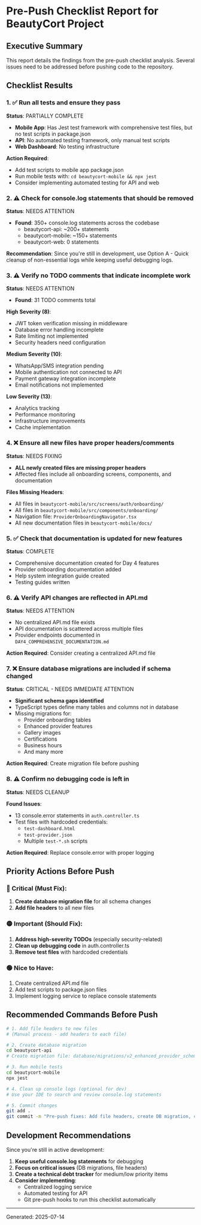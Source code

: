 # Pre-Push Checklist Report for BeautyCort Project

## Executive Summary
This report details the findings from the pre-push checklist analysis. Several issues need to be addressed before pushing code to the repository.

## Checklist Results

### 1. ✅ Run all tests and ensure they pass
**Status**: PARTIALLY COMPLETE
- **Mobile App**: Has Jest test framework with comprehensive test files, but no test scripts in package.json
- **API**: No automated testing framework, only manual test scripts
- **Web Dashboard**: No testing infrastructure

**Action Required**:
- Add test scripts to mobile app package.json
- Run mobile tests with: `cd beautycort-mobile && npx jest`
- Consider implementing automated testing for API and web

### 2. ⚠️ Check for console.log statements that should be removed
**Status**: NEEDS ATTENTION
- **Found**: 350+ console.log statements across the codebase
  - beautycort-api: ~200+ statements
  - beautycort-mobile: ~150+ statements
  - beautycort-web: 0 statements

**Recommendation**: Since you're still in development, use Option A - Quick cleanup of non-essential logs while keeping useful debugging logs.

### 3. ⚠️ Verify no TODO comments that indicate incomplete work
**Status**: NEEDS ATTENTION
- **Found**: 31 TODO comments total

**High Severity (8)**:
- JWT token verification missing in middleware
- Database error handling incomplete
- Rate limiting not implemented
- Security headers need configuration

**Medium Severity (10)**:
- WhatsApp/SMS integration pending
- Mobile authentication not connected to API
- Payment gateway integration incomplete
- Email notifications not implemented

**Low Severity (13)**:
- Analytics tracking
- Performance monitoring
- Infrastructure improvements
- Cache implementation

### 4. ❌ Ensure all new files have proper headers/comments
**Status**: NEEDS FIXING
- **ALL newly created files are missing proper headers**
- Affected files include all onboarding screens, components, and documentation

**Files Missing Headers**:
- All files in `beautycort-mobile/src/screens/auth/onboarding/`
- All files in `beautycort-mobile/src/components/onboarding/`
- Navigation file: `ProviderOnboardingNavigator.tsx`
- All new documentation files in `beautycort-mobile/docs/`

### 5. ✅ Check that documentation is updated for new features
**Status**: COMPLETE
- Comprehensive documentation created for Day 4 features
- Provider onboarding documentation added
- Help system integration guide created
- Testing guides written

### 6. ⚠️ Verify API changes are reflected in API.md
**Status**: NEEDS ATTENTION
- No centralized API.md file exists
- API documentation is scattered across multiple files
- Provider endpoints documented in `DAY4_COMPREHENSIVE_DOCUMENTATION.md`

**Action Required**: Consider creating a centralized API.md file

### 7. ❌ Ensure database migrations are included if schema changed
**Status**: CRITICAL - NEEDS IMMEDIATE ATTENTION
- **Significant schema gaps identified**
- TypeScript types define many tables and columns not in database
- Missing migrations for:
  - Provider onboarding tables
  - Enhanced provider features
  - Gallery images
  - Certifications
  - Business hours
  - And many more

**Action Required**: Create migration file before pushing

### 8. ⚠️ Confirm no debugging code is left in
**Status**: NEEDS CLEANUP

**Found Issues**:
- 13 console.error statements in `auth.controller.ts`
- Test files with hardcoded credentials:
  - `test-dashboard.html`
  - `test-provider.json`
  - Multiple `test-*.sh` scripts

**Action Required**: Replace console.error with proper logging

## Priority Actions Before Push

### 🔴 Critical (Must Fix):
1. **Create database migration file** for all schema changes
2. **Add file headers** to all new files

### 🟡 Important (Should Fix):
1. **Address high-severity TODOs** (especially security-related)
2. **Clean up debugging code** in auth.controller.ts
3. **Remove test files** with hardcoded credentials

### 🟢 Nice to Have:
1. Create centralized API.md file
2. Add test scripts to package.json files
3. Implement logging service to replace console statements

## Recommended Commands Before Push

```bash
# 1. Add file headers to new files
# (Manual process - add headers to each file)

# 2. Create database migration
cd beautycort-api
# Create migration file: database/migrations/v2_enhanced_provider_schema.sql

# 3. Run mobile tests
cd beautycort-mobile
npx jest

# 4. Clean up console logs (optional for dev)
# Use your IDE to search and review console.log statements

# 5. Commit changes
git add .
git commit -m "Pre-push fixes: Add file headers, create DB migration, cleanup"
```

## Development Recommendations

Since you're still in active development:
1. **Keep useful console.log statements** for debugging
2. **Focus on critical issues** (DB migrations, file headers)
3. **Create a technical debt tracker** for medium/low priority items
4. **Consider implementing**:
   - Centralized logging service
   - Automated testing for API
   - Git pre-push hooks to run this checklist automatically

---
Generated: 2025-07-14